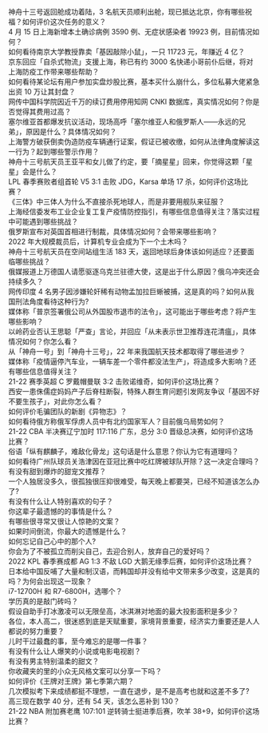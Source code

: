 神舟十三号返回舱成功着陆，3 名航天员顺利出舱，现已抵达北京，你有哪些祝福？如何评价这次任务的意义？  
4 月 15 日上海新增本土确诊病例 3590 例、无症状感染者 19923 例，目前情况如何？  
如何看待南京大学教授靠卖「基因敲除小鼠」，一只 11723 元，年赚近 4 亿？  
京东回应「自杀式物流」支援上海，称已有约 3000 名快递小哥前仆后继，将对上海防疫工作带来哪些帮助？  
如何看待某论坛有用户参加实盘炒股比赛，基本买什么崩什么，多位私募大佬紧急出资 10 万让其封盘？  
网传中国科学院因近千万的续订费用停用知网 CNKI 数据库，真实情况如何？你是否觉得其费用过高？  
塞尔维亚首都爆发抗议活动，现场高呼「塞尔维亚人和俄罗斯人——永远的兄弟」，原因是什么？具体情况如何？  
上海警方破获倒卖伪造防疫车辆通行证案，假证已被收缴，如何从法律角度解读这一行为？起到哪些警示作用？  
神舟十三号航天员王亚平和女儿做了约定，要「摘星星」回来，你觉得这颗「星星」会是什么？  
LPL 春季赛败者组首轮 V5 3:1 击败 JDG，Karsa 单场 17 杀，如何评价这场比赛？  
《三体》中三体人为什么不直接杀死地球人，而是非要用舰队来征服？  
上海经信委发布工业企业复工复产疫情防控指引，有哪些信息值得关注？落实过程中可能遇到哪些挑战？  
俄罗斯宣布对英国首相进行制裁，具体情况如何？会带来哪些影响？  
2022 年大规模裁员后，计算机专业会成为下一个土木吗？  
神舟十三号航天员在空间站组生活 183 天，返回地球后身体该如何适应？还要面临哪些挑战？  
俄媒报道上万德国人请愿驱逐乌克兰驻德大使，这是出于什么原因？俄乌冲突还会持续多久？  
网传印度 4 名男子因涉嫌轮奸稀有动物孟加拉巨蜥被捕，这是真的吗？如何从我国刑法角度看待这种行为?  
媒体称「普京签署俄公司从外国股市退市的法令」，这可能出于哪些考虑？将产生哪些影响？  
以岭药业否认王思聪「严查」言论，并回应「从未表示世卫推荐连花清瘟」，具体情况如何？你怎么看？  
从「神舟一号」到「神舟十三号」，22 年来我国航天技术都取得了哪些进步？  
媒体称「疫情逼停汽车业，一辆车差一个零件都没法生产」，将造成多大影响？还有哪些信息值得关注？  
21-22 赛季英超 C 罗戴帽曼联 3:2 击败诺维奇，如何评价这场比赛？  
西安一患侏儒症妈妈产子后脊柱断裂，特殊人群生育问题引发网友争议「基因不好不要生孩子」，对此你怎么看？  
如何评价毛骗团队的新剧《异物志》？  
如何看待俄方称俄军俘虏人员中有北约国家军人？目前俄乌局势如何？  
21-22 CBA 半决赛辽宁加时 117:116 广东，总分 3:0 晋级总决赛，如何评价这场比赛？  
俗语「纵有麒麟子，难敌化骨龙」这句话是什么意思？你认为它有道理吗？  
如何看待广州队球员关浩津因在亚冠比赛中吃红牌被球队开除？这一决定合理吗？  
有没有甜到爆炸的甜宠文推荐？  
一个人独居没多久，很孤独很压抑很难受，每天晚上都要哭，已经不知道该怎么办了?  
有没有什么让人特别喜欢的句子？  
你这辈子最遗憾的的事情是什么？  
有哪些很寻常又很让人惊艳的文案？  
如果时间倒流，你最大的遗憾是什么？  
如何忘记自己心中的那个人?  
你会为了不被孤立而削尖自己，去迎合别人，放弃自己的爱好吗？  
2022 KPL 春季赛成都 AG 1:3 不敌 LGD 大鹅无缘季后赛，如何评价这场比赛？  
日本给中国反哺了大量和制汉语，而韩国却并没有给中文带来多少改变，这是真的吗？为何会出现这一现象？  
i7-12700H 和 R7-6800H，选哪个？  
学历真的是敲门砖吗？  
假设自助手打冰激凌可以无限垒高，冰淇淋对地面的最大投影面积是多少？  
各位，本人高二，很迷惑到底是天赋重要，家境背景重要，经济实力重要还是人人都说的努力重要？  
儿时干过最蠢的事，至今难忘的是哪一件事？  
有没有什么让人爆笑的小说或电影电视剧？  
有没有男主特别温柔的甜文？  
你收藏夹的里的小众无风格文案可以分享一下吗？  
如何评价《王牌对王牌》第七季第六期？  
几次模拟考下来成绩都挺不理想，一直在退步，是不是高考也就和这差不多了?  
高三现在数学 40 分，还有 54 天，该怎么恶补到 130？  
21-22 NBA 附加赛老鹰 107:101 逆转骑士挺进季后赛，吹羊 38+9，如何评价这场比赛？  

